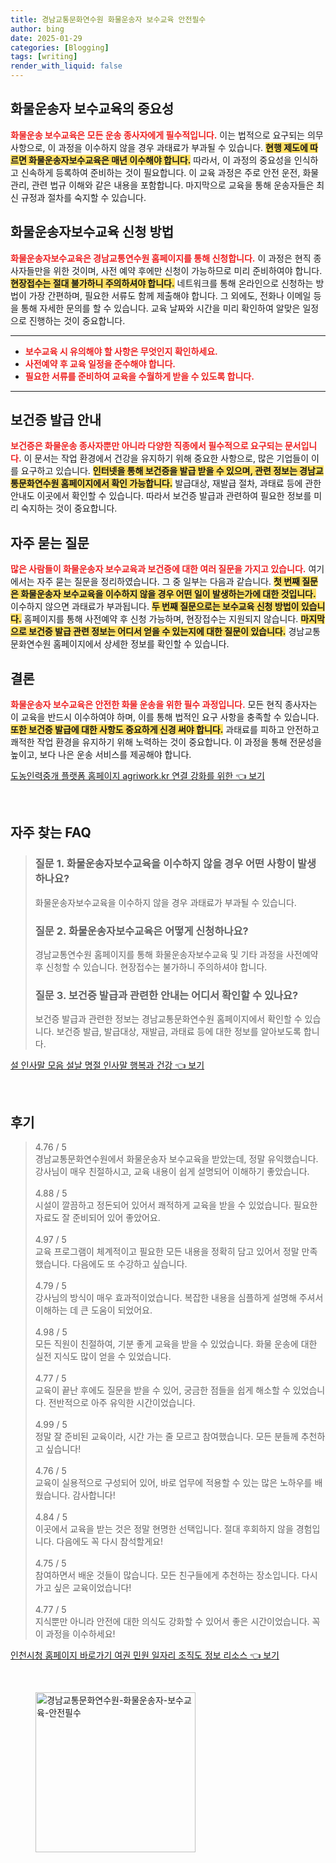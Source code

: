 ```yaml
---
title: 경남교통문화연수원 화물운송자 보수교육 안전필수
author: bing
date: 2025-01-29
categories: [Blogging]
tags: [writing]
render_with_liquid: false
---
```



<h2 id='화물운송자 보수교육의 중요성'>화물운송자 보수교육의 중요성</h2>

<p><b><span style="color: #ee2323;">화물운송 보수교육은 모든 운송 종사자에게 필수적입니다.</span></b> 이는 법적으로 요구되는 의무 사항으로, 이 과정을 이수하지 않을 경우 과태료가 부과될 수 있습니다. <b><span style="background-color: #ffe066;">현행 제도에 따르면 화물운송자보수교육은 매년 이수해야 합니다.</span></b> 따라서, 이 과정의 중요성을 인식하고 신속하게 등록하여 준비하는 것이 필요합니다. 이 교육 과정은 주로 안전 운전, 화물 관리, 관련 법규 이해와 같은 내용을 포함합니다. 마지막으로 교육을 통해 운송자들은 최신 규정과 절차를 숙지할 수 있습니다.</p>

<h2 id='신청 방법'>화물운송자보수교육 신청 방법</h2>

<p><b><span style="color: #ee2323;">화물운송자보수교육은 경남교통연수원 홈페이지를 통해 신청합니다.</span></b> 이 과정은 현직 종사자들만을 위한 것이며, 사전 예약 후에만 신청이 가능하므로 미리 준비하여야 합니다. <b><span style="background-color: #ffe066;">현장접수는 절대 불가하니 주의하셔야 합니다.</span></b> 네트워크를 통해 온라인으로 신청하는 방법이 가장 간편하며, 필요한 서류도 함께 제출해야 합니다. 그 외에도, 전화나 이메일 등을 통해 자세한 문의를 할 수 있습니다. 교육 날짜와 시간을 미리 확인하여 알맞은 일정으로 진행하는 것이 중요합니다.</p>

<hr />

<ul>
    <li><b><span style="color: #ee2323;">보수교육 시 유의해야 할 사항은 무엇인지 확인하세요.</span></b></li>
    <li><b><span style="color: #ee2323;">사전예약 후 교육 일정을 준수해야 합니다.</span></b></li>
    <li><b><span style="color: #ee2323;">필요한 서류를 준비하여 교육을 수월하게 받을 수 있도록 합니다.</span></b></li>
</ul>

<hr />

<h2 id='보건증 발급 안내'>보건증 발급 안내</h2>

<p><b><span style="color: #ee2323;">보건증은 화물운송 종사자뿐만 아니라 다양한 직종에서 필수적으로 요구되는 문서입니다.</span></b> 이 문서는 작업 환경에서 건강을 유지하기 위해 중요한 사항으로, 많은 기업들이 이를 요구하고 있습니다. <b><span style="background-color: #ffe066;">인터넷을 통해 보건증을 발급 받을 수 있으며, 관련 정보는 경남교통문화연수원 홈페이지에서 확인 가능합니다.</span></b> 발급대상, 재발급 절차, 과태료 등에 관한 안내도 이곳에서 확인할 수 있습니다. 따라서 보건증 발급과 관련하여 필요한 정보를 미리 숙지하는 것이 중요합니다.</p>

<h2 id='자주 묻는 질문'>자주 묻는 질문</h2>

<p><b><span style="color: #ee2323;">많은 사람들이 화물운송자 보수교육과 보건증에 대한 여러 질문을 가지고 있습니다.</span></b> 여기에서는 자주 묻는 질문을 정리하였습니다. 그 중 일부는 다음과 같습니다. <b><span style="background-color: #ffe066;">첫 번째 질문은 화물운송자 보수교육을 이수하지 않을 경우 어떤 일이 발생하는가에 대한 것입니다.</span></b> 이수하지 않으면 과태료가 부과됩니다. <b><span style="background-color: #ffe066;">두 번째 질문으로는 보수교육 신청 방법이 있습니다.</span></b> 홈페이지를 통해 사전예약 후 신청 가능하며, 현장접수는 지원되지 않습니다. <b><span style="background-color: #ffe066;">마지막으로 보건증 발급 관련 정보는 어디서 얻을 수 있는지에 대한 질문이 있습니다.</span></b> 경남교통문화연수원 홈페이지에서 상세한 정보를 확인할 수 있습니다.</p>

<h2 id='결론'>결론</h2>

<p><b><span style="color: #ee2323;">화물운송자 보수교육은 안전한 화물 운송을 위한 필수 과정입니다.</span></b> 모든 현직 종사자는 이 교육을 반드시 이수하여야 하며, 이를 통해 법적인 요구 사항을 충족할 수 있습니다. <b><span style="background-color: #ffe066;">또한 보건증 발급에 대한 사항도 중요하게 신경 써야 합니다.</span></b> 과태료를 피하고 안전하고 쾌적한 작업 환경을 유지하기 위해 노력하는 것이 중요합니다. 이 과정을 통해 전문성을 높이고, 보다 나은 운송 서비스를 제공해야 합니다.</p>


<p><a class="click-button" title="도농인력중개 플랫폼 홈페이지 agriwork.kr 연결 강화를 위한" href="https://yellowplanner.github.io/posts/%EB%8F%84%EB%86%8D%EC%9D%B8%EB%A0%A5%EC%A4%91%EA%B0%9C-%ED%94%8C%EB%9E%AB%ED%8F%BC-%ED%99%88%ED%8E%98%EC%9D%B4%EC%A7%80-agriwork.kr-%EC%97%B0%EA%B2%B0-%EA%B0%95%ED%99%94%EB%A5%BC-%EC%9C%84%ED%95%9C/" rel="dofollow">도농인력중개 플랫폼 홈페이지 agriwork.kr 연결 강화를 위한 👈 보기</a></p><br>
<h2 id='자주_찾는_FAQ'>자주 찾는 FAQ</h2>
<div itemscope="" itemtype="https://schema.org/FAQPage">
<blockquote>
<div itemscope="" itemprop="mainEntity" itemtype="https://schema.org/Question">
<h3 itemprop="name">질문 1. 화물운송자보수교육을 이수하지 않을 경우 어떤 사항이 발생하나요?</h3>
<div itemscope="" itemprop="acceptedAnswer" itemtype="https://schema.org/Answer">
<span itemprop="text">
<p>화물운송자보수교육을 이수하지 않을 경우 과태료가 부과될 수 있습니다.</p>
</span>
</div>
</div>
<div itemscope="" itemprop="mainEntity" itemtype="https://schema.org/Question">
<h3 itemprop="name">질문 2. 화물운송자보수교육은 어떻게 신청하나요?</h3>
<div itemscope="" itemprop="acceptedAnswer" itemtype="https://schema.org/Answer">
<span itemprop="text">
<p>경남교통연수원 홈페이지를 통해 화물운송자보수교육 및 기타 과정을 사전예약 후 신청할 수 있습니다. 현장접수는 불가하니 주의하셔야 합니다.</p>
</span>
</div>
</div>
<div itemscope="" itemprop="mainEntity" itemtype="https://schema.org/Question">
<h3 itemprop="name">질문 3. 보건증 발급과 관련한 안내는 어디서 확인할 수 있나요?</h3>
<div itemscope="" itemprop="acceptedAnswer" itemtype="https://schema.org/Answer">
<span itemprop="text">
<p>보건증 발급과 관련한 정보는 경남교통문화연수원 홈페이지에서 확인할 수 있습니다. 보건증 발급, 발급대상, 재발급, 과태료 등에 대한 정보를 알아보도록 합니다.</p>
</span>
</div>
</div>
</blockquote>
</div>
<p><a class="click-button" title="설 인사말 모음 설날 명절 인사말 행복과 건강" href="https://yellowplanner.github.io/posts/%EC%84%A4-%EC%9D%B8%EC%82%AC%EB%A7%90-%EB%AA%A8%EC%9D%8C-%EC%84%A4%EB%82%A0-%EB%AA%85%EC%A0%88-%EC%9D%B8%EC%82%AC%EB%A7%90-%ED%96%89%EB%B3%B5%EA%B3%BC-%EA%B1%B4%EA%B0%95/" rel="dofollow">설 인사말 모음 설날 명절 인사말 행복과 건강 👈 보기</a></p><br>
<h2 id='후기'>후기</h2>
<div itemscope itemtype="https://schema.org/Product">
  <blockquote>
  <div itemprop="review" itemscope itemtype="https://schema.org/Review">
      <div itemprop="reviewRating" itemscope itemtype="https://schema.org/Rating"> <span itemprop="ratingValue">4.76</span> / <span itemprop="bestRating">5</span> </div>
      <span itemprop="reviewBody">경남교통문화연수원에서 화물운송자 보수교육을 받았는데, 정말 유익했습니다. 강사님이 매우 친절하시고, 교육 내용이 쉽게 설명되어 이해하기 좋았습니다.</span>
  </div>
  <br>
  <div itemprop="review" itemscope itemtype="https://schema.org/Review">
      <div itemprop="reviewRating" itemscope itemtype="https://schema.org/Rating"> <span itemprop="ratingValue">4.88</span> / <span itemprop="bestRating">5</span> </div>
      <span itemprop="reviewBody">시설이 깔끔하고 정돈되어 있어서 쾌적하게 교육을 받을 수 있었습니다. 필요한 자료도 잘 준비되어 있어 좋았어요.</span>
  </div>
  <br>
  <div itemprop="review" itemscope itemtype="https://schema.org/Review">
      <div itemprop="reviewRating" itemscope itemtype="https://schema.org/Rating"> <span itemprop="ratingValue">4.97</span> / <span itemprop="bestRating">5</span> </div>
      <span itemprop="reviewBody">교육 프로그램이 체계적이고 필요한 모든 내용을 정확히 담고 있어서 정말 만족했습니다. 다음에도 또 수강하고 싶습니다.</span>
  </div>
  <br>
  <div itemprop="review" itemscope itemtype="https://schema.org/Review">
      <div itemprop="reviewRating" itemscope itemtype="https://schema.org/Rating"> <span itemprop="ratingValue">4.79</span> / <span itemprop="bestRating">5</span> </div>
      <span itemprop="reviewBody">강사님의 방식이 매우 효과적이었습니다. 복잡한 내용을 심플하게 설명해 주셔서 이해하는 데 큰 도움이 되었어요.</span>
  </div>
  <br>
  <div itemprop="review" itemscope itemtype="https://schema.org/Review">
      <div itemprop="reviewRating" itemscope itemtype="https://schema.org/Rating"> <span itemprop="ratingValue">4.98</span> / <span itemprop="bestRating">5</span> </div>
      <span itemprop="reviewBody">모든 직원이 친절하여, 기분 좋게 교육을 받을 수 있었습니다. 화물 운송에 대한 실전 지식도 많이 얻을 수 있었습니다.</span>
  </div>
  <br>
  <div itemprop="review" itemscope itemtype="https://schema.org/Review">
      <div itemprop="reviewRating" itemscope itemtype="https://schema.org/Rating"> <span itemprop="ratingValue">4.77</span> / <span itemprop="bestRating">5</span> </div>
      <span itemprop="reviewBody">교육이 끝난 후에도 질문을 받을 수 있어, 궁금한 점들을 쉽게 해소할 수 있었습니다. 전반적으로 아주 유익한 시간이었습니다.</span>
  </div>
  <br>
  <div itemprop="review" itemscope itemtype="https://schema.org/Review">
      <div itemprop="reviewRating" itemscope itemtype="https://schema.org/Rating"> <span itemprop="ratingValue">4.99</span> / <span itemprop="bestRating">5</span> </div>
      <span itemprop="reviewBody">정말 잘 준비된 교육이라, 시간 가는 줄 모르고 참여했습니다. 모든 분들께 추천하고 싶습니다!</span>
  </div>
  <br>
  <div itemprop="review" itemscope itemtype="https://schema.org/Review">
      <div itemprop="reviewRating" itemscope itemtype="https://schema.org/Rating"> <span itemprop="ratingValue">4.76</span> / <span itemprop="bestRating">5</span> </div>
      <span itemprop="reviewBody">교육이 실용적으로 구성되어 있어, 바로 업무에 적용할 수 있는 많은 노하우를 배웠습니다. 감사합니다!</span>
  </div>
  <br>
  <div itemprop="review" itemscope itemtype="https://schema.org/Review">
      <div itemprop="reviewRating" itemscope itemtype="https://schema.org/Rating"> <span itemprop="ratingValue">4.84</span> / <span itemprop="bestRating">5</span> </div>
      <span itemprop="reviewBody">이곳에서 교육을 받는 것은 정말 현명한 선택입니다. 절대 후회하지 않을 경험입니다. 다음에도 꼭 다시 참석할게요!</span>
  </div>
  <br>
  <div itemprop="review" itemscope itemtype="https://schema.org/Review">
      <div itemprop="reviewRating" itemscope itemtype="https://schema.org/Rating"> <span itemprop="ratingValue">4.75</span> / <span itemprop="bestRating">5</span> </div>
      <span itemprop="reviewBody">참여하면서 배운 것들이 많습니다. 모든 친구들에게 추천하는 장소입니다. 다시 가고 싶은 교육이었습니다!</span>
  </div>
  <br>
  <div itemprop="review" itemscope itemtype="https://schema.org/Review">
      <div itemprop="reviewRating" itemscope itemtype="https://schema.org/Rating"> <span itemprop="ratingValue">4.77</span> / <span itemprop="bestRating">5</span> </div>
      <span itemprop="reviewBody">지식뿐만 아니라 안전에 대한 의식도 강화할 수 있어서 좋은 시간이었습니다. 꼭 이 과정을 이수하세요!</span>
  </div>
  </blockquote>
</div>
<p><a class="click-button" title="인천시청 홈페이지 바로가기 여권 민원 일자리 조직도 정보 리소스" href="https://yellowplanner.github.io/posts/%EC%9D%B8%EC%B2%9C%EC%8B%9C%EC%B2%AD-%ED%99%88%ED%8E%98%EC%9D%B4%EC%A7%80-%EB%B0%94%EB%A1%9C%EA%B0%80%EA%B8%B0-%EC%97%AC%EA%B6%8C-%EB%AF%BC%EC%9B%90-%EC%9D%BC%EC%9E%90%EB%A6%AC-%EC%A1%B0%EC%A7%81%EB%8F%84-%EC%A0%95%EB%B3%B4-%EB%A6%AC%EC%86%8C%EC%8A%A4/" rel="dofollow">인천시청 홈페이지 바로가기 여권 민원 일자리 조직도 정보 리소스 👈 보기</a></p><br>
<figure class="image"><img src="https://yellowplanner.github.io/assets/img/thumbnail/경남교통문화연수원-화물운송자-보수교육-안전필수.webp" alt="경남교통문화연수원-화물운송자-보수교육-안전필수" width="256" height="256"></figure>